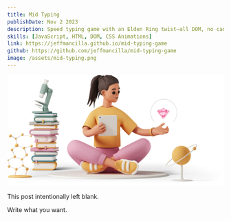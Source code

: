 ```yaml
---
title: Mid Typing
publishDate: Nov 2 2023
description: Speed typing game with an Elden Ring twist—all DOM, no canvas 😂
skills: [JavaScript, HTML, DOM, CSS Animations]
link: https://jeffmancilla.github.io/mid-typing-game
github: https://github.com/jeffmancilla/mid-typing-game
image: /assets/mid-typing.png
---
```


![Illustration of woman using a meditation app](/assets/blog/casual-life-3d-meditation-crystal.webp)

This post intentionally left blank.

Write what you want.

